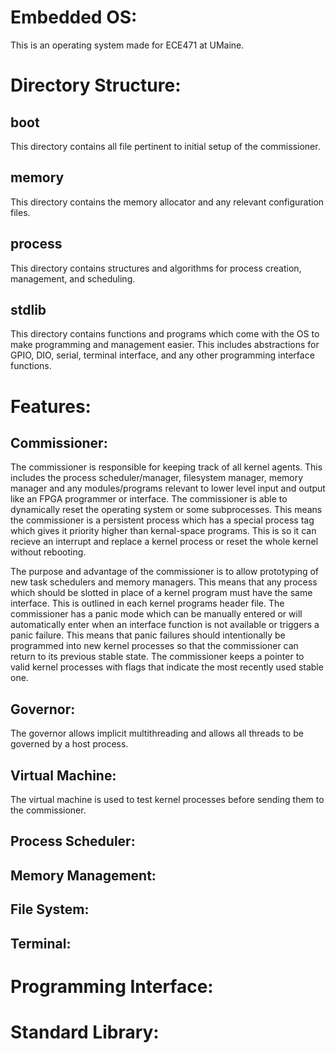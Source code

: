 # Embedded OS:
This is an operating system made for ECE471 at UMaine.

# Directory Structure:

## boot
This directory contains all file pertinent to initial setup of the commissioner.

## memory
This directory contains the memory allocator and any relevant configuration files.

## process
This directory contains structures and algorithms for process creation, management, and scheduling.

## stdlib
This directory contains functions and programs which come with the OS to make programming and management easier. This includes abstractions for GPIO, DIO, serial, terminal interface, and any other programming interface functions.

# Features:

## Commissioner:
The commissioner is responsible for keeping track of all kernel agents. This includes the process scheduler/manager, filesystem manager, memory manager and any modules/programs relevant to lower level input and output like an FPGA programmer or interface. The commissioner is able to dynamically reset the operating system or some subprocesses. This means the commissioner is a persistent process which has a special process tag which gives it priority higher than kernal-space programs. This is so it can recieve an interrupt and replace a kernel process or reset the whole kernel without rebooting.

The purpose and advantage of the commissioner is to allow prototyping of new task schedulers and memory managers. This means that any process which should be slotted in place of a kernel program must have the same interface. This is outlined in each kernel programs header file. The commissioner has a panic mode which can be manually entered or will automatically enter when an interface function is not available or triggers a panic failure. This means that panic failures should intentionally be programmed into new kernel processes so that the commissioner can return to its previous stable state. The commissioner keeps a pointer to valid kernel processes with flags that indicate the most recently used stable one.

## Governor:
The governor allows implicit multithreading and allows all threads to be governed by a host process.

## Virtual Machine:
The virtual machine is used to test kernel processes before sending them to the commissioner.

## Process Scheduler:

## Memory Management:

## File System:

## Terminal:

# Programming Interface:

# Standard Library:
